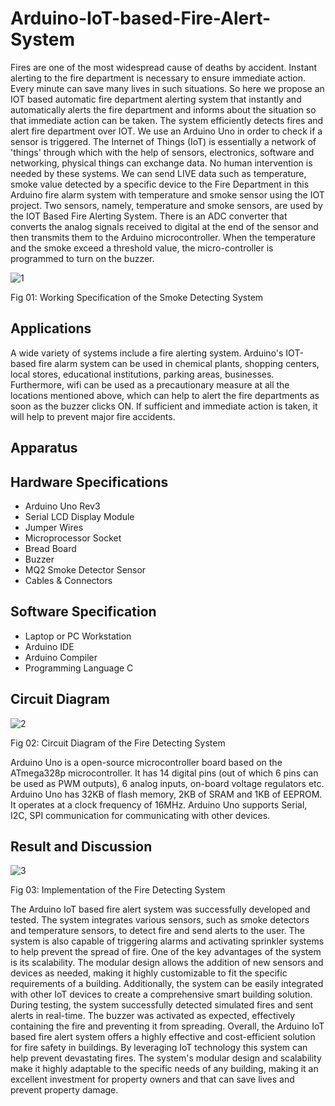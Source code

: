 # Arduino-IoT-based-Fire-Alert-System

Fires are one of the most widespread cause of deaths by accident. Instant alerting to the fire department is necessary to ensure immediate action. Every minute can save many lives in such situations. So here we propose an IOT based automatic fire department alerting system that instantly and automatically alerts the fire department and informs about the situation so that immediate action can be taken. The system efficiently detects fires and alert fire department over IOT. We use an Arduino Uno in order to check if a sensor is triggered.
The Internet of Things (IoT) is essentially a network of 'things' through which with the help of sensors, electronics, software and networking, physical things can exchange data. No human intervention is needed by these systems. We can send LIVE data such as temperature, smoke value detected by a specific device to the Fire Department in this Arduino fire alarm system with temperature and smoke sensor using the IOT project.
Two sensors, namely, temperature and smoke sensors, are used by the IOT Based Fire Alerting System. There is an ADC converter that converts the analog signals received to digital at the end of the sensor and then transmits them to the Arduino microcontroller. When the temperature and the smoke exceed a threshold value, the micro-controller is programmed to turn on the buzzer.

![1](https://github.com/SumaitaB/Arduino-IoT-based-Fire-Alert-System/assets/51522304/1f899ffe-5cbd-42bd-972d-cccb816f00f8)

 
Fig 01: Working Specification of the Smoke Detecting System



## Applications

A wide variety of systems include a fire alerting system. Arduino's IOT-based fire alarm system can be used in chemical plants, shopping centers, local stores, educational institutions, parking areas, businesses.  
Furthermore, wifi can be used as a precautionary measure at all the locations mentioned above, which can help to alert the fire departments as soon as the buzzer clicks ON. If sufficient and immediate action is taken, it will help to prevent major fire accidents.
## Apparatus

## Hardware Specifications
* Arduino Uno Rev3
* Serial LCD Display Module
* Jumper Wires
* Microprocessor Socket
* Bread Board
* Buzzer
* MQ2 Smoke Detector Sensor
* Cables & Connectors



## Software Specification

* Laptop or PC Workstation
* Arduino IDE
* Arduino Compiler
* Programming Language C


## Circuit Diagram

![2](https://github.com/SumaitaB/Arduino-IoT-based-Fire-Alert-System/assets/51522304/85e6ddc1-332d-4cda-8f4a-4c500a89e6e8)

Fig 02: Circuit Diagram of the Fire Detecting System

Arduino Uno is a open-source microcontroller board based on the ATmega328p microcontroller. It has 14 digital pins (out of which 6 pins can be used as PWM outputs), 6 analog inputs, on-board voltage regulators etc. Arduino Uno has 32KB of flash memory, 2KB of SRAM and 1KB of EEPROM. It operates at a clock frequency of 16MHz. Arduino Uno supports Serial, I2C, SPI communication for communicating with other devices.

## Result and Discussion

![3](https://github.com/SumaitaB/Arduino-IoT-based-Fire-Alert-System/assets/51522304/812a08cb-b143-4f49-a0c5-520f350b09f6)

Fig 03: Implementation of the Fire Detecting System


The Arduino IoT based fire alert system was successfully developed and tested. The system integrates various sensors, such as smoke detectors and temperature sensors, to detect fire and send alerts to the user. The system is also capable of triggering alarms and activating sprinkler systems to help prevent the spread of fire.
One of the key advantages of the system is its scalability. The modular design allows the addition of new sensors and devices as needed, making it highly customizable to fit the specific requirements of a building. Additionally, the system can be easily integrated with other IoT devices to create a comprehensive smart building solution.
During testing, the system successfully detected simulated fires and sent alerts in real-time. The buzzer was activated as expected, effectively containing the fire and preventing it from spreading. 
Overall, the Arduino IoT based fire alert system offers a highly effective and cost-efficient solution for fire safety in buildings. By leveraging IoT technology this system can help prevent devastating fires. The system's modular design and scalability make it highly adaptable to the specific needs of any building, making it an excellent investment for property owners and that can save lives and prevent property damage.

